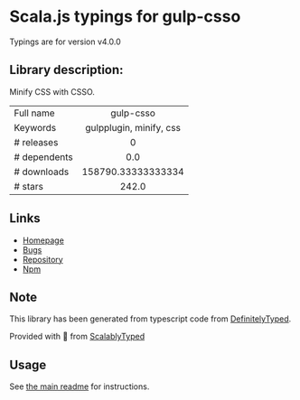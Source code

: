 
# Scala.js typings for gulp-csso

Typings are for version v4.0.0

## Library description:
Minify CSS with CSSO.

|                    |                 |
| ------------------ | :-------------: |
| Full name          | gulp-csso |
| Keywords           | gulpplugin, minify, css |
| # releases         | 0 |
| # dependents       | 0.0 |
| # downloads        | 158790.33333333334 |
| # stars            | 242.0 |

## Links
- [Homepage](https://github.com/ben-eb/gulp-csso)
- [Bugs](https://github.com/ben-eb/gulp-csso/issues)
- [Repository](https://github.com/ben-eb/gulp-csso)
- [Npm](https://www.npmjs.com/package/gulp-csso)
    


## Note
This library has been generated from typescript code from [DefinitelyTyped](https://definitelytyped.org).

Provided with :purple_heart: from [ScalablyTyped](https://github.com/oyvindberg/ScalablyTyped)

## Usage
See [the main readme](../../readme.md) for instructions.


